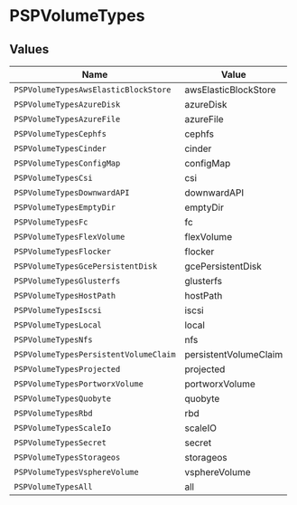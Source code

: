 # PSPVolumeTypes


## Values

| Name                                  | Value                                 |
| ------------------------------------- | ------------------------------------- |
| `PSPVolumeTypesAwsElasticBlockStore`  | awsElasticBlockStore                  |
| `PSPVolumeTypesAzureDisk`             | azureDisk                             |
| `PSPVolumeTypesAzureFile`             | azureFile                             |
| `PSPVolumeTypesCephfs`                | cephfs                                |
| `PSPVolumeTypesCinder`                | cinder                                |
| `PSPVolumeTypesConfigMap`             | configMap                             |
| `PSPVolumeTypesCsi`                   | csi                                   |
| `PSPVolumeTypesDownwardAPI`           | downwardAPI                           |
| `PSPVolumeTypesEmptyDir`              | emptyDir                              |
| `PSPVolumeTypesFc`                    | fc                                    |
| `PSPVolumeTypesFlexVolume`            | flexVolume                            |
| `PSPVolumeTypesFlocker`               | flocker                               |
| `PSPVolumeTypesGcePersistentDisk`     | gcePersistentDisk                     |
| `PSPVolumeTypesGlusterfs`             | glusterfs                             |
| `PSPVolumeTypesHostPath`              | hostPath                              |
| `PSPVolumeTypesIscsi`                 | iscsi                                 |
| `PSPVolumeTypesLocal`                 | local                                 |
| `PSPVolumeTypesNfs`                   | nfs                                   |
| `PSPVolumeTypesPersistentVolumeClaim` | persistentVolumeClaim                 |
| `PSPVolumeTypesProjected`             | projected                             |
| `PSPVolumeTypesPortworxVolume`        | portworxVolume                        |
| `PSPVolumeTypesQuobyte`               | quobyte                               |
| `PSPVolumeTypesRbd`                   | rbd                                   |
| `PSPVolumeTypesScaleIo`               | scaleIO                               |
| `PSPVolumeTypesSecret`                | secret                                |
| `PSPVolumeTypesStorageos`             | storageos                             |
| `PSPVolumeTypesVsphereVolume`         | vsphereVolume                         |
| `PSPVolumeTypesAll`                   | all                                   |